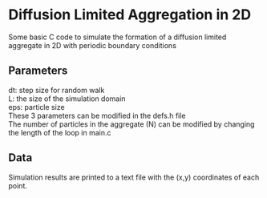 # Diffusion Limited Aggregation in 2D
Some basic C code to simulate the formation of a diffusion limited aggregate in 2D with
periodic boundary conditions

## Parameters
dt: step size for random walk  
L: the size of the simulation domain  
eps: particle size  
These 3 parameters can be modified in the defs.h file  
The number of particles in the aggregate (N) can be modified by changing the length of the
loop in main.c  

## Data
Simulation results are printed to a text file with the (x,y) coordinates of each point.  

